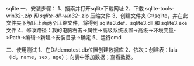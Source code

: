 sqlite
一、安装步骤：
1、搜索并打开sqlite下载网址
2、下载 sqlite-tools-win32-*.zip 和 sqlite-dll-win32-*.zip 压缩文件
3、创建文件夹 C:\sqlite，并在此文件夹下解压上面两个压缩文件，将得到 sqlite3.def、sqlite3.dll 和 sqlite3.exe 文件
4、修改路径：我的电脑右击->属性->高级系统设置->高级->环境变量->Path->编辑->新建->安装目录->确定
5、运行cmd

二、使用测试
1、在D:\demotest.db位置创建数据库
2、依次：创建表：lala（id，name，sex，age）；向表中添加数据；查看数据。
